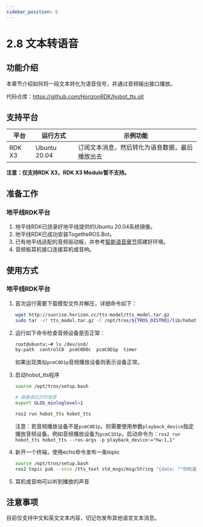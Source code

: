 ```yaml
---
sidebar_position: 8
---
```


# 2.8 文本转语音

## 功能介绍

本章节介绍如何将一段文本转化为语音信号，并通过音频输出接口播放。

代码仓库：<https://github.com/HorizonRDK/hobot_tts.git>

## 支持平台

| 平台    | 运行方式     | 示例功能                       |
| ------- | ------------ | ------------------------------ |
| RDK X3 | Ubuntu 20.04 | 订阅文本消息，然后转化为语音数据，最后播放出去 |

**注意：仅支持RDK X3，RDK X3 Module暂不支持。**

## 准备工作

### 地平线RDK平台

1. 地平线RDK已烧录好地平线提供的Ubuntu 20.04系统镜像。
2. 地平线RDK已成功安装TogetheROS.Bot。
3. 已有地平线适配的音频驱动板，并参考[智能语音章节](../boxs/box_adv#智能语音)搭建好环境。
4. 音频板耳机接口连接耳机或音响。

## 使用方式

### 地平线RDK平台

1. 首次运行需要下载模型文件并解压，详细命令如下：

    ```bash
    wget http://sunrise.horizon.cc/tts-model/tts_model.tar.gz
    sudo tar -xf tts_model.tar.gz -C /opt/tros/${TROS_DISTRO}/lib/hobot_tts/
    ```

2. 运行如下命令检查音频设备是否正常：

    ```bash
    root@ubuntu:~# ls /dev/snd/
    by-path  controlC0  pcmC0D0c  pcmC0D1p  timer
    ```

    如果出现类似`pcmC0D1p`音频播放设备则表示设备正常。

3. 启动hobot_tts程序

    ```bash
    source /opt/tros/setup.bash

    # 屏蔽调式打印信息
    export GLOG_minloglevel=1

    ros2 run hobot_tts hobot_tts
    ```

    注意：若音频播放设备不是`pcmC0D1p`，则需要使用参数`playback_device`指定播放音频设备。例如音频播放设备为`pcmC1D1p`，启动命令为：`ros2 run hobot_tts hobot_tts --ros-args -p playback_device:="hw:1,1"`

4. 新开一个终端，使用echo命令发布一条topic

   ```bash
   source /opt/tros/setup.bash
   ros2 topic pub --once /tts_text std_msgs/msg/String "{data: ""你知道地平线吗？是的，我知道地平线。它是一条从地面延伸到天空的线，它定义了地面和天空之间的分界线。""}"
   ```

5. 耳机或音响可以听到播放的声音

## 注意事项

目前仅支持中文和英文文本内容，切记勿发布其他语言文本消息。
